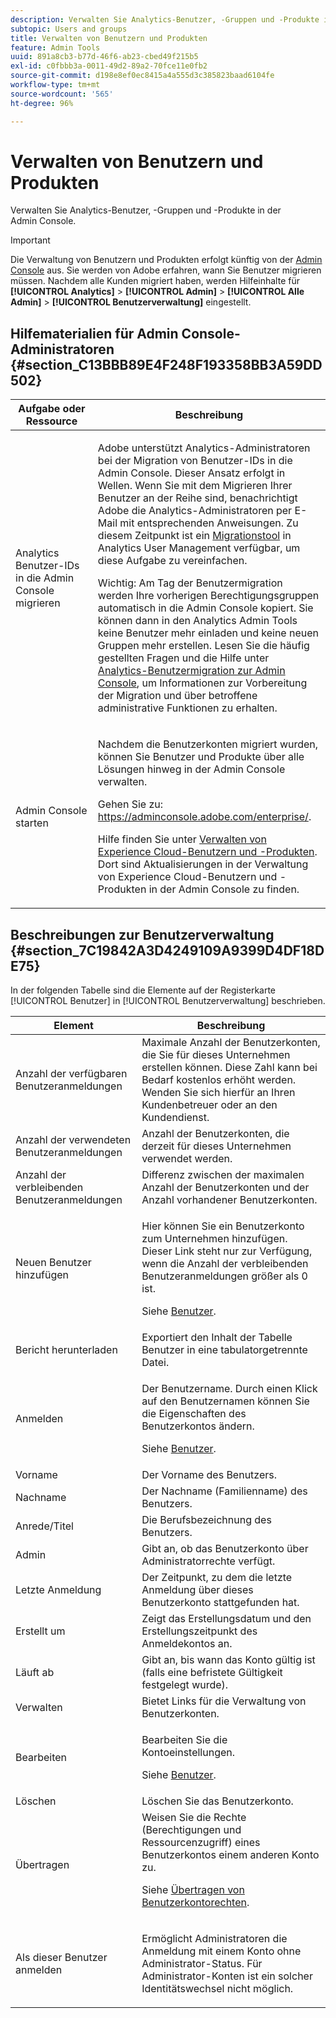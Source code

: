 ```yaml
---
description: Verwalten Sie Analytics-Benutzer, -Gruppen und -Produkte in der Admin Console.
subtopic: Users and groups
title: Verwalten von Benutzern und Produkten
feature: Admin Tools
uuid: 891a8cb3-b77d-46f6-ab23-cbed49f215b5
exl-id: c0fbbb3a-0011-49d2-89a2-70fce11e0fb2
source-git-commit: d198e8ef0ec8415a4a555d3c385823baad6104fe
workflow-type: tm+mt
source-wordcount: '565'
ht-degree: 96%

---
```


# Verwalten von Benutzern und Produkten

Verwalten Sie Analytics-Benutzer, -Gruppen und -Produkte in der Admin Console.

>[!IMPORTANT]
>
>Die Verwaltung von Benutzern und Produkten erfolgt künftig von der [Admin Console](https://helpx.adobe.com/de/enterprise/using/admin-console.html) aus. Sie werden von Adobe erfahren, wann Sie Benutzer migrieren müssen. Nachdem alle Kunden migriert haben, werden Hilfeinhalte für **[!UICONTROL Analytics]** > **[!UICONTROL Admin]** > **[!UICONTROL Alle Admin]** > **[!UICONTROL Benutzerverwaltung]** eingestellt.

## Hilfematerialien für Admin Console-Administratoren {#section_C13BBB89E4F248F193358BB3A59DD502}

<table id="table_9263797773A749628E12BB3C1EBE620B"> 
 <thead> 
  <tr> 
   <th colname="col1" class="entry"> Aufgabe oder Ressource </th> 
   <th colname="col2" class="entry"> Beschreibung </th> 
  </tr>
 </thead>
 <tbody> 
  <tr> 
   <td colname="col1"> <p>Analytics Benutzer-IDs in die Admin Console migrieren </p> </td> 
   <td colname="col2"> <p> Adobe unterstützt Analytics-Administratoren bei der Migration von Benutzer-IDs in die Admin Console. Dieser Ansatz erfolgt in Wellen. Wenn Sie mit dem Migrieren Ihrer Benutzer an der Reihe sind, benachrichtigt Adobe die Analytics-Administratoren per E-Mail mit entsprechenden Anweisungen. Zu diesem Zeitpunkt ist ein <a href="https://docs.adobe.com/content/help/de-DE/analytics/admin/user-product-management/user-management/migrate-users/c-migration-tool.html">Migrationstool</a> in Analytics User Management verfügbar, um diese Aufgabe zu vereinfachen. </p> <p>Wichtig: Am Tag der Benutzermigration werden Ihre vorherigen Berechtigungsgruppen automatisch in die Admin Console kopiert. Sie können dann in den Analytics Admin Tools keine Benutzer mehr einladen und keine neuen Gruppen mehr erstellen. Lesen Sie die häufig gestellten Fragen und die Hilfe unter <a href="https://docs.adobe.com/content/help/en/analytics/admin/user-product-management/user-management/migrate-users/c-migration-tool.html">Analytics-Benutzermigration zur Admin Console</a>, um Informationen zur Vorbereitung der Migration und über betroffene administrative Funktionen zu erhalten. </p> </td> 
  </tr> 
  <tr> 
   <td colname="col1"> <p>Admin Console starten </p> </td> 
   <td colname="col2"> <p>Nachdem die Benutzerkonten migriert wurden, können Sie Benutzer und Produkte über alle Lösungen hinweg in der Admin Console verwalten. </p> <p>Gehen Sie zu: <a href="https://adminconsole.adobe.com/enterprise/#">https://adminconsole.adobe.com/enterprise/</a>. </p> <p>Hilfe finden Sie unter <a href="https://docs.adobe.com/content/help/de-DE/core-services/interface/manage-users-and-products/admin-getting-started.html">Verwalten von Experience Cloud-Benutzern und -Produkten</a>. Dort sind Aktualisierungen in der Verwaltung von Experience Cloud-Benutzern und -Produkten in der Admin Console zu finden. </p> </td> 
  </tr> 
 </tbody> 
</table>

## Beschreibungen zur Benutzerverwaltung {#section_7C19842A3D4249109A9399D4DF18DE75}

In der folgenden Tabelle sind die Elemente auf der Registerkarte [!UICONTROL Benutzer] in [!UICONTROL Benutzerverwaltung] beschrieben.

<table id="table_6F81D1095EB945D8995FF971B65BA52A"> 
 <thead> 
  <tr> 
   <th colname="col1" class="entry"> Element </th> 
   <th colname="col2" class="entry"> Beschreibung </th> 
  </tr> 
 </thead>
 <tbody> 
  <tr> 
   <td colname="col1"> <span class="wintitle"> Anzahl der verfügbaren Benutzeranmeldungen</span> </td> 
   <td colname="col2"> Maximale Anzahl der Benutzerkonten, die Sie für dieses Unternehmen erstellen können. Diese Zahl kann bei Bedarf kostenlos erhöht werden. Wenden Sie sich hierfür an Ihren Kundenbetreuer oder an den Kundendienst. </td> 
  </tr> 
  <tr> 
   <td colname="col1"> <span class="wintitle"> Anzahl der verwendeten Benutzeranmeldungen</span> </td> 
   <td colname="col2"> Anzahl der Benutzerkonten, die derzeit für dieses Unternehmen verwendet werden. </td> 
  </tr> 
  <tr> 
   <td colname="col1"> <span class="wintitle"> Anzahl der verbleibenden Benutzeranmeldungen</span> </td> 
   <td colname="col2"> Differenz zwischen der maximalen Anzahl der Benutzerkonten und der Anzahl vorhandener Benutzerkonten. </td> 
  </tr> 
  <tr> 
   <td colname="col1"> <span class="wintitle"> Neuen Benutzer hinzufügen</span> </td> 
   <td colname="col2"> <p>Hier können Sie ein Benutzerkonto zum Unternehmen hinzufügen. Dieser Link steht nur zur Verfügung, wenn die Anzahl der verbleibenden Benutzeranmeldungen größer als 0 ist. </p> <p>Siehe <a href="/help/admin/user-management2/c-user-management/users.md">Benutzer</a>. </p> </td> 
  </tr> 
  <tr> 
   <td colname="col1"> <span class="wintitle"> Bericht herunterladen</span> </td> 
   <td colname="col2">Exportiert den Inhalt der Tabelle <span class="wintitle">Benutzer</span> in eine tabulatorgetrennte Datei. </td> 
  </tr> 
  <tr> 
   <td colname="col1"> <span class="wintitle"> Anmelden</span> </td> 
   <td colname="col2"> <p>Der Benutzername. Durch einen Klick auf den Benutzernamen können Sie die Eigenschaften des Benutzerkontos ändern. </p> <p>Siehe <a href="/help/admin/user-management2/c-user-management/users.md">Benutzer</a>. </p> </td> 
  </tr> 
  <tr> 
   <td colname="col1"> <span class="wintitle"> Vorname</span> </td> 
   <td colname="col2"> Der Vorname des Benutzers. </td> 
  </tr> 
  <tr> 
   <td colname="col1"> <span class="wintitle"> Nachname</span> </td> 
   <td colname="col2"> Der Nachname (Familienname) des Benutzers. </td> 
  </tr> 
  <tr> 
   <td colname="col1"> <span class="wintitle"> Anrede/Titel</span> </td> 
   <td colname="col2"> Die Berufsbezeichnung des Benutzers. </td> 
  </tr> 
  <tr> 
   <td colname="col1"> <span class="wintitle"> Admin</span> </td> 
   <td colname="col2"> Gibt an, ob das Benutzerkonto über Administratorrechte verfügt. </td> 
  </tr> 
  <tr> 
   <td colname="col1"> <span class="wintitle"> Letzte Anmeldung</span> </td> 
   <td colname="col2"> Der Zeitpunkt, zu dem die letzte Anmeldung über dieses Benutzerkonto stattgefunden hat. </td> 
  </tr> 
  <tr> 
   <td colname="col1"><span class="wintitle"> Erstellt um</span> </td> 
   <td colname="col2"> Zeigt das Erstellungsdatum und den Erstellungszeitpunkt des Anmeldekontos an. </td> 
  </tr> 
  <tr> 
   <td colname="col1"> <span class="wintitle"> Läuft ab</span> </td> 
   <td colname="col2"> Gibt an, bis wann das Konto gültig ist (falls eine befristete Gültigkeit festgelegt wurde). </td> 
  </tr> 
  <tr> 
   <td colname="col1"> <span class="wintitle"> Verwalten</span> </td> 
   <td colname="col2"> Bietet Links für die Verwaltung von Benutzerkonten. </td> 
  </tr> 
  <tr> 
   <td colname="col1"> <span class="wintitle"> Bearbeiten</span> </td> 
   <td colname="col2"> <p>Bearbeiten Sie die Kontoeinstellungen. </p> <p>Siehe <a href="/help/admin/user-management2/c-user-management/users.md">Benutzer</a>. </p> </td> 
  </tr> 
  <tr> 
   <td colname="col1"> <span class="wintitle"> Löschen</span> </td> 
   <td colname="col2"> Löschen Sie das Benutzerkonto. </td> 
  </tr> 
  <tr> 
   <td colname="col1"> <span class="wintitle"> Übertragen</span> </td> 
   <td colname="col2">Weisen Sie die Rechte (Berechtigungen und Ressourcenzugriff) eines Benutzerkontos einem anderen Konto zu. <p>Siehe <a href="/help/admin/user-management2/c-user-management/t-transfer-user-accout-privileges.md"> Übertragen von Benutzerkontorechten</a>. </p> </td> 
  </tr> 
  <tr> 
   <td colname="col1"><span class="wintitle"> Als dieser Benutzer anmelden</span> </td> 
   <td colname="col2"> <p>Ermöglicht Administratoren die Anmeldung mit einem Konto ohne Administrator-Status. Für Administrator-Konten ist ein solcher Identitätswechsel nicht möglich. </p> </td> 
  </tr> 
 </tbody> 
</table>
